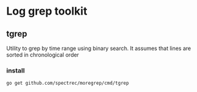 # Log grep toolkit

## tgrep
Utility to grep by time range using binary search. It assumes that lines are sorted in chronological order

### install
```
go get github.com/spectrec/moregrep/cmd/tgrep
```
